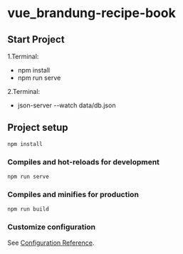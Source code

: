 # vue_brandung-recipe-book
## Start Project
1.Terminal:
- npm install
- npm run serve

2.Terminal:
- json-server --watch data/db.json
## Project setup
```
npm install
```

### Compiles and hot-reloads for development
```
npm run serve
```

### Compiles and minifies for production
```
npm run build
```

### Customize configuration
See [Configuration Reference](https://cli.vuejs.org/config/).
